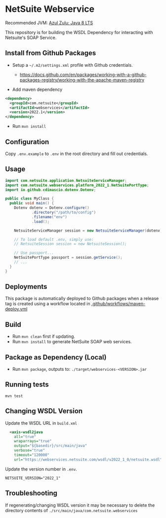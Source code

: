 # NetSuite Webservice

Recommended JVM: [Azul Zulu: Java 8 LTS](https://www.azul.com/downloads/?version=java-8-lts&package=jdk)

This repository is for building the WSDL Dependency for interacting with Netsuite's SOAP Service.


## Install from Github Packages
- Setup a `~/.m2/settings.xml` profile with Github credentials.
  - https://docs.github.com/en/packages/working-with-a-github-packages-registry/working-with-the-apache-maven-registry

- Add maven dependency
```xml
<dependency>
  <groupId>com.netsuite</groupId>
  <artifactId>webservices</artifactId>
  <version>2022.1</version>
</dependency>
```

- Run `mvn install`

## Configuration
Copy `.env.example` to `.env` in the root directory and fill out credentials.

## Usage

```java
import com.netsuite.application.NetsuiteServiceManager;
import com.netsuite.webservices.platform_2022_1.NetSuitePortType;
import io.github.cdimascio.dotenv.Dotenv;

public class MyClass {
  public void main() {
    Dotenv dotenv = Dotenv.configure()
            .directory("/path/to/config")
            .filename("env")
            .load();

    NetsuiteServiceManager session = new NetsuiteServiceManager(dotenv);

    // To load default .env, simply use:
    // NetsuiteSession session = new NetsuiteSession();

    // Use passport...
    NetSuitePortType passport = session.getService();
    // ...
  }
}

```


## Deployments
This package is automatically deployed to Github packages when a release tag is created using a workflow located in [.github/workflows/maven-deploy.yml](./.github/workflows/maven-deploy.yml)



## Build
- Run `mvn clean` first if updating.
- Run `mvn install` to generate NetSuite SOAP web services.

## Package as Dependency (Local)
- Run `mvn package`, outputs to: `./target/webservices-<VERSION>.jar`

## Running tests
`mvn test`

## Changing WSDL Version
Update the WSDL URL in `build.xml`
```xml
  <axis-wsdl2java
    all="true"
    wraparrays="true"
    output="${basedir}/src/main/java"
    verbose="true"
    timeout="120000"
    url="https://webservices.netsuite.com/wsdl/v2022_1_0/netsuite.wsdl"/>
```

Update the version number in `.env`.
```shell
NETSUITE_VERSION="2022_1"
```

## Troubleshooting
If regenerating/changing WSDL version it may be necessary to delete the directory contents of `./src/main/java/com.netsuite.webservices`